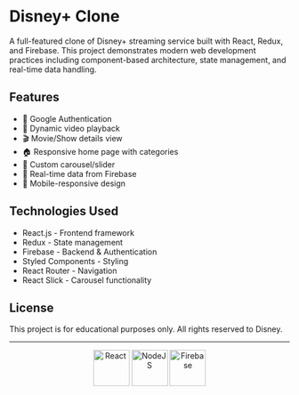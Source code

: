 # Disney+ Clone

A full-featured clone of Disney+ streaming service built with React, Redux, and Firebase. This project demonstrates modern web development practices including component-based architecture, state management, and real-time data handling.

## Features

- 🔐 Google Authentication
- 🎥 Dynamic video playback
- 🎬 Movie/Show details view
- 🏠 Responsive home page with categories
- 🎯 Custom carousel/slider
- 💾 Real-time data from Firebase
- 📱 Mobile-responsive design

## Technologies Used

- React.js - Frontend framework
- Redux - State management
- Firebase - Backend & Authentication
- Styled Components - Styling
- React Router - Navigation
- React Slick - Carousel functionality

## License

This project is for educational purposes only. All rights reserved to Disney.

---

<p align="center">
  <img src="https://cdn.jsdelivr.net/gh/devicons/devicon/icons/react/react-original.svg" width="65" height="65" alt="React"/>
  <img src="https://cdn.jsdelivr.net/gh/devicons/devicon/icons/nodejs/nodejs-original.svg" width="65" height="65" alt="NodeJS"/>
  <img src="https://cdn.jsdelivr.net/gh/devicons/devicon/icons/firebase/firebase-plain.svg" width="65" height="65" alt="Firebase"/>
</p>
